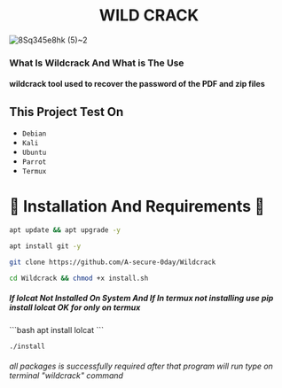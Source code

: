 <h1 align="center">WILD CRACK</h1>

![8Sq345e8hk (5)~2](https://github.com/A-secure-0day/Wildcrack/assets/160304980/6ca75b2b-d196-4189-bbbd-2bd74d2962ac)

<h3>What Is Wildcrack And What is The Use</h3>
<h4>wildcrack tool used to recover the password of the PDF and zip files </h4>

<h2>This Project Test On</h2>

* `Debian`
* `Kali`
* `Ubuntu`
* `Parrot`
* `Termux`

<h1>🔰 Installation And Requirements 🔰</h1>


```bash
apt update && apt upgrade -y
```

```bash
apt install git -y
```

```bash
git clone https://github.com/A-secure-0day/Wildcrack
```

```bash
cd Wildcrack && chmod +x install.sh 
```
<h5>If lolcat Not Installed On System And If In termux not installing use pip install lolcat OK for only on termux </h5>
```bash
apt install lolcat 
```

```bash
./install
```
<h6> all packages is successfully required after that program will run type on terminal "wildcrack" command</h6>
